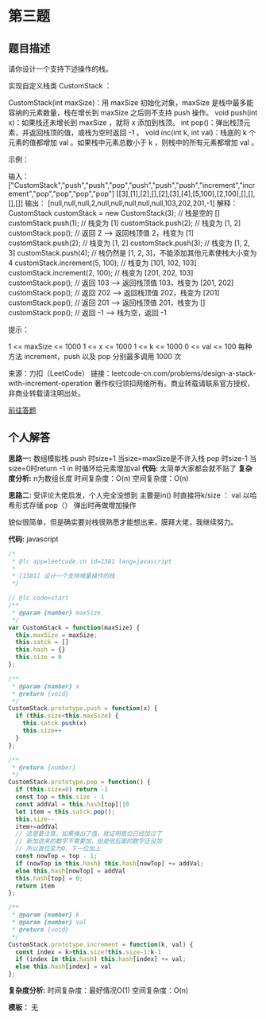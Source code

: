 # 第三题
## 题目描述
请你设计一个支持下述操作的栈。

实现自定义栈类 CustomStack ：

CustomStack(int maxSize)：用 maxSize 初始化对象，maxSize 是栈中最多能容纳的元素数量，栈在增长到 maxSize 之后则不支持 push 操作。
void push(int x)：如果栈还未增长到 maxSize ，就将 x 添加到栈顶。
int pop()：弹出栈顶元素，并返回栈顶的值，或栈为空时返回 -1 。
void inc(int k, int val)：栈底的 k 个元素的值都增加 val 。如果栈中元素总数小于 k ，则栈中的所有元素都增加 val 。

示例：

输入：
["CustomStack","push","push","pop","push","push","push","increment","increment","pop","pop","pop","pop"]
[[3],[1],[2],[],[2],[3],[4],[5,100],[2,100],[],[],[],[]]
输出：
[null,null,null,2,null,null,null,null,null,103,202,201,-1]
解释：
CustomStack customStack = new CustomStack(3); // 栈是空的 []
customStack.push(1); // 栈变为 [1]
customStack.push(2); // 栈变为 [1, 2]
customStack.pop(); // 返回 2 --> 返回栈顶值 2，栈变为 [1]
customStack.push(2); // 栈变为 [1, 2]
customStack.push(3); // 栈变为 [1, 2, 3]
customStack.push(4); // 栈仍然是 [1, 2, 3]，不能添加其他元素使栈大小变为 4
customStack.increment(5, 100); // 栈变为 [101, 102, 103]
customStack.increment(2, 100); // 栈变为 [201, 202, 103]
customStack.pop(); // 返回 103 --> 返回栈顶值 103，栈变为 [201, 202]
customStack.pop(); // 返回 202 --> 返回栈顶值 202，栈变为 [201]
customStack.pop(); // 返回 201 --> 返回栈顶值 201，栈变为 []
customStack.pop(); // 返回 -1 --> 栈为空，返回 -1

提示：

1 <= maxSize <= 1000
1 <= x <= 1000
1 <= k <= 1000
0 <= val <= 100
每种方法 increment，push 以及 pop 分别最多调用 1000 次

来源：力扣（LeetCode）
链接：leetcode-cn.com/problems/design-a-stack-with-increment-operation
著作权归领扣网络所有。商业转载请联系官方授权，非商业转载请注明出处。

[前往答题](https://github.com/leetcode-pp/91alg-2/issues/17)

## 个人解答

**思路一:**
数组模拟栈
push 时size+1 当size=maxSize是不许入栈
pop 时size-1 当size=0时return -1
in 时循环给元素增加val
**代码:**
太简单大家都会就不贴了
**复杂度分析:**
n为数组长度
时间复杂度：O(n)
空间复杂度：O(n)

**思路二:**
受评论大佬启发，个人完全没想到
主要是in() 时直接将k/size ： val 以哈希形式存储
pop（） 弹出时再做增加操作

貌似很简单，但是确实要对栈很熟悉才能想出来，膜拜大佬，我继续努力。

**代码:**
javascript
``` javascript
/*
 * @lc app=leetcode.cn id=1381 lang=javascript
 *
 * [1381] 设计一个支持增量操作的栈
 */

// @lc code=start
/**
 * @param {number} maxSize
 */
var CustomStack = function(maxSize) {
  this.maxSize = maxSize;
  this.satck = []
  this.hash = {}
  this.size = 0
};

/** 
 * @param {number} x
 * @return {void}
 */
CustomStack.prototype.push = function(x) {
  if (this.size<this.maxSize) {
    this.satck.push(x)
    this.size++
  }
};

/**
 * @return {number}
 */
CustomStack.prototype.pop = function() {
  if (this.size=0) return -1
  const top = this.size - 1
  const addVal = this.hash[top]||0
  let item = this.satck.pop();
  this.size-- 
  item+=addVal
  // 这里要注意，如果弹出了值，就证明首位已经加过了
  // 新加进来的数字不需要加，但是他后面的数字还没加
  // 所以首位变为0，下一位加上
  const nowTop = top - 1;
  if (nowTop in this.hash) this.hash[nowTop] += addVal;
  else this.hash[nowTop] = addVal
  this.hash[top] = 0;
  return item
};

/** 
 * @param {number} k 
 * @param {number} val
 * @return {void}
 */
CustomStack.prototype.increment = function(k, val) {
  const index = k>this.size?this.size-1:k-1
  if (index in this.hash) this.hash[index] += val;
  else this.hash[index] = val
};
```

**复杂度分析:**
时间复杂度：最好情况O(1)
空间复杂度：O(n)

**模板：** 无 
